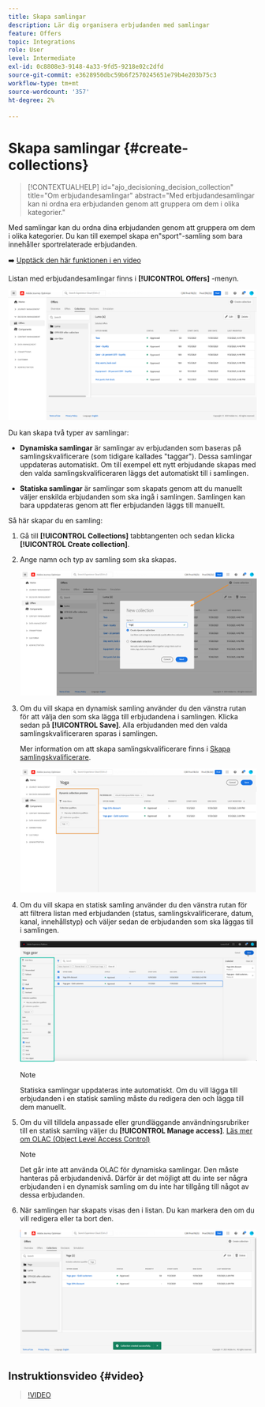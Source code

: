 ```yaml
---
title: Skapa samlingar
description: Lär dig organisera erbjudanden med samlingar
feature: Offers
topic: Integrations
role: User
level: Intermediate
exl-id: 0c8808e3-9148-4a33-9fd5-9218e02c2dfd
source-git-commit: e3628950dbc59b6f2570245651e79b4e203b75c3
workflow-type: tm+mt
source-wordcount: '357'
ht-degree: 2%

---
```


# Skapa samlingar {#create-collections}

>[!CONTEXTUALHELP]
>id="ajo_decisioning_decision_collection"
>title="Om erbjudandesamlingar"
>abstract="Med erbjudandesamlingar kan ni ordna era erbjudanden genom att gruppera om dem i olika kategorier."

Med samlingar kan du ordna dina erbjudanden genom att gruppera om dem i olika kategorier. Du kan till exempel skapa en&quot;sport&quot;-samling som bara innehåller sportrelaterade erbjudanden.

➡️ [Upptäck den här funktionen i en video](#video)

Listan med erbjudandesamlingar finns i **[!UICONTROL Offers]** -menyn.

![](../assets/collections_list.png)

Du kan skapa två typer av samlingar:

* **Dynamiska samlingar** är samlingar av erbjudanden som baseras på samlingskvalificerare (som tidigare kallades &quot;taggar&quot;). Dessa samlingar uppdateras automatiskt. Om till exempel ett nytt erbjudande skapas med den valda samlingskvalificeraren läggs det automatiskt till i samlingen.

* **Statiska samlingar** är samlingar som skapats genom att du manuellt väljer enskilda erbjudanden som ska ingå i samlingen. Samlingen kan bara uppdateras genom att fler erbjudanden läggs till manuellt.

Så här skapar du en samling:

1. Gå till **[!UICONTROL Collections]** tabbtangenten och sedan klicka **[!UICONTROL Create collection]**.

1. Ange namn och typ av samling som ska skapas.

   ![](../assets/collection_create.png)

1. Om du vill skapa en dynamisk samling använder du den vänstra rutan för att välja den som ska lägga till erbjudandena i samlingen. Klicka sedan på **[!UICONTROL Save]**. Alla erbjudanden med den valda samlingskvalificeraren sparas i samlingen.

   Mer information om att skapa samlingskvalificerare finns i [Skapa samlingskvalificerare](../offer-library/creating-tags.md).

   ![](../assets/dynamic_collection.png)

1. Om du vill skapa en statisk samling använder du den vänstra rutan för att filtrera listan med erbjudanden (status, samlingskvalificerare, datum, kanal, innehållstyp) och väljer sedan de erbjudanden som ska läggas till i samlingen.

   ![](../assets/static_collection.png)

   >[!NOTE]
   >
   >Statiska samlingar uppdateras inte automatiskt. Om du vill lägga till erbjudanden i en statisk samling måste du redigera den och lägga till dem manuellt.

1. Om du vill tilldela anpassade eller grundläggande användningsrubriker till en statisk samling väljer du **[!UICONTROL Manage access]**. [Läs mer om OLAC (Object Level Access Control)](../../administration/object-based-access.md)

   >[!NOTE]
   >
   >Det går inte att använda OLAC för dynamiska samlingar. Den måste hanteras på erbjudandenivå. Därför är det möjligt att du inte ser några erbjudanden i en dynamisk samling om du inte har tillgång till något av dessa erbjudanden.

1. När samlingen har skapats visas den i listan. Du kan markera den om du vill redigera eller ta bort den.

   ![](../assets/collection_created.png)

## Instruktionsvideo {#video}

>[!VIDEO](https://video.tv.adobe.com/v/329376?quality=12)


